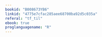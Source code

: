 ```yaml
---
bookid: "B008673YB6"
linkid: "4775e7cfac285aee68700ba92d5c035a"
referal: "tf_til"
ebook: true
proglanguagename: "R"
---
```


